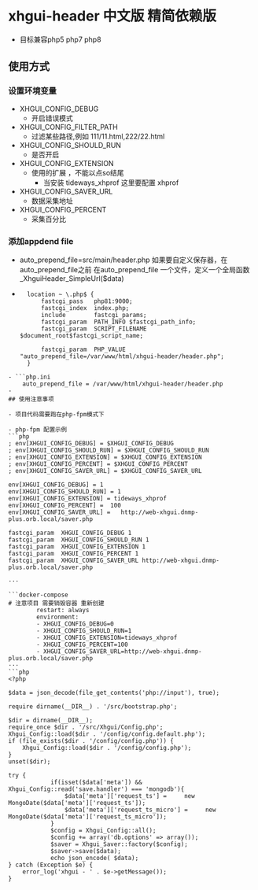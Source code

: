 # xhgui-header 中文版 精简依赖版
- 目标兼容php5 php7 php8
## 使用方式 
### 设置环境变量
- XHGUI_CONFIG_DEBUG 
  - 开启错误模式
- XHGUI_CONFIG_FILTER_PATH
  - 过滤某些路径,例如  111/11.html,222/22.html
- XHGUI_CONFIG_SHOULD_RUN
  - 是否开启
- XHGUI_CONFIG_EXTENSION
  - 使用的扩展 ，不能以点so结尾
    - 当安装 tideways_xhprof 这里要配置 xhprof
- XHGUI_CONFIG_SAVER_URL
  - 数据采集地址
- XHGUI_CONFIG_PERCENT
  - 采集百分比
### 添加appdend file

- auto_prepend_file=src/main/header.php
如果要自定义保存器，在auto_prepend_file之前 在auto_prepend_file 一个文件，定义一个全局函数 _XhguiHeader_SimpleUrl($data)
- ```nginx
    location ~ \.php$ {
        fastcgi_pass   php81:9000;
        fastcgi_index  index.php;
        include        fastcgi_params;
        fastcgi_param  PATH_INFO $fastcgi_path_info;
        fastcgi_param  SCRIPT_FILENAME  $document_root$fastcgi_script_name;

        fastcgi_param  PHP_VALUE "auto_prepend_file=/var/www/html/xhgui-header/header.php"; 
    }
```
- ```php.ini
    auto_prepend_file = /var/www/html/xhgui-header/header.php
-
## 使用注意事项

- 项目代码需要跑在php-fpm模式下

- php-fpm 配置示例
```php
; env[XHGUI_CONFIG_DEBUG] = $XHGUI_CONFIG_DEBUG
; env[XHGUI_CONFIG_SHOULD_RUN] = $XHGUI_CONFIG_SHOULD_RUN
; env[XHGUI_CONFIG_EXTENSION] = $XHGUI_CONFIG_EXTENSION
; env[XHGUI_CONFIG_PERCENT] = $XHGUI_CONFIG_PERCENT
; env[XHGUI_CONFIG_SAVER_URL] = $XHGUI_CONFIG_SAVER_URL

env[XHGUI_CONFIG_DEBUG] = 1
env[XHGUI_CONFIG_SHOULD_RUN] = 1
env[XHGUI_CONFIG_EXTENSION] = tideways_xhprof
env[XHGUI_CONFIG_PERCENT] =  100
env[XHGUI_CONFIG_SAVER_URL] =   http://web-xhgui.dnmp-plus.orb.local/saver.php     
```
```nginx
fastcgi_param  XHGUI_CONFIG_DEBUG 1 
fastcgi_param  XHGUI_CONFIG_SHOULD_RUN 1 
fastcgi_param  XHGUI_CONFIG_EXTENSION 1 
fastcgi_param  XHGUI_CONFIG_PERCENT 1 
fastcgi_param  XHGUI_CONFIG_SAVER_URL http://web-xhgui.dnmp-plus.orb.local/saver.php     

···

```docker-compose
# 注意项目 需要销毁容器 重新创建
        restart: always
        environment:
        - XHGUI_CONFIG_DEBUG=0
        - XHGUI_CONFIG_SHOULD_RUN=1
        - XHGUI_CONFIG_EXTENSION=tideways_xhprof
        - XHGUI_CONFIG_PERCENT=100      
        - XHGUI_CONFIG_SAVER_URL=http://web-xhgui.dnmp-plus.orb.local/saver.php     
···
```php
<?php

$data = json_decode(file_get_contents('php://input'), true);

require dirname(__DIR__) . '/src/bootstrap.php';

$dir = dirname(__DIR__);
require_once $dir . '/src/Xhgui/Config.php';
Xhgui_Config::load($dir . '/config/config.default.php');
if (file_exists($dir . '/config/config.php')) {
    Xhgui_Config::load($dir . '/config/config.php');
}
unset($dir);

try {
            if(isset($data['meta']) && Xhgui_Config::read('save.handler') === 'mongodb'){
                $data['meta']['request_ts'] =     new MongoDate($data['meta']['request_ts']);
                $data['meta']['request_ts_micro'] =     new MongoDate($data['meta']['request_ts_micro']);
            }
            $config = Xhgui_Config::all();
            $config += array('db.options' => array());
            $saver = Xhgui_Saver::factory($config);
            $saver->save($data);
            echo json_encode( $data);
} catch (Exception $e) {
    error_log('xhgui - ' . $e->getMessage());
}

```
